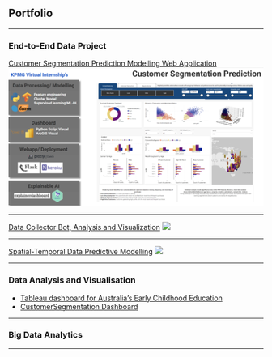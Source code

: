 ## Portfolio

---

### End-to-End Data Project

[Customer Segmentation Prediction Modelling Web Application](/Customer-Segmentation-Prediction)
<img src="images/kpmgg.png?raw=true"/>

---
[Data Collector Bot, Analysis and Visualization](/Disbot)
<img src="https://github.com/Primary43/Disbot-Scrape-Python-wrangling-MongoDB-database/blob/main/Dashboardarc.png?raw=true"/>

---
[Spatial-Temporal Data Predictive Modelling](/TripDuration-Prediction)
<img src="https://github.com/Primary43/TripDuration-Prediction-based-on-Locational-cluster/blob/main/asset/gif.gif?raw=true"/>

---

### Data Analysis and Visualisation

- [Tableau dashboard for Australia’s Early Childhood Education]([http://example.com/](https://public.tableau.com/app/profile/primhansakul/viz/103141588/Story1))
- [CustomerSegmentation Dashboard](http://example.com/)


---

### Big Data Analytics



---





